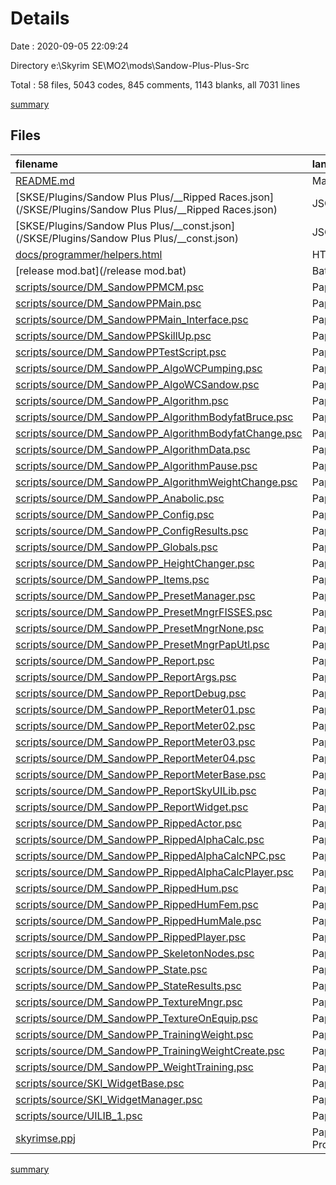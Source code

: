 # Details

Date : 2020-09-05 22:09:24

Directory e:\Skyrim SE\MO2\mods\Sandow-Plus-Plus-Src

Total : 58 files,  5043 codes, 845 comments, 1143 blanks, all 7031 lines

[summary](results.md)

## Files
| filename | language | code | comment | blank | total |
| :--- | :--- | ---: | ---: | ---: | ---: |
| [README.md](/README.md) | Markdown | 37 | 0 | 14 | 51 |
| [SKSE/Plugins/Sandow Plus Plus/__Ripped Races.json](/SKSE/Plugins/Sandow Plus Plus/__Ripped Races.json) | JSON | 35 | 0 | 0 | 35 |
| [SKSE/Plugins/Sandow Plus Plus/__const.json](/SKSE/Plugins/Sandow Plus Plus/__const.json) | JSON | 44 | 0 | 0 | 44 |
| [docs/programmer/helpers.html](/docs/programmer/helpers.html) | HTML | 14 | 0 | 1 | 15 |
| [release mod.bat](/release mod.bat) | Batch | 62 | 0 | 12 | 74 |
| [scripts/source/DM_SandowPPMCM.psc](/scripts/source/DM_SandowPPMCM.psc) | Papyrus | 1,112 | 85 | 242 | 1,439 |
| [scripts/source/DM_SandowPPMain.psc](/scripts/source/DM_SandowPPMain.psc) | Papyrus | 349 | 54 | 55 | 458 |
| [scripts/source/DM_SandowPPMain_Interface.psc](/scripts/source/DM_SandowPPMain_Interface.psc) | Papyrus | 3 | 0 | 2 | 5 |
| [scripts/source/DM_SandowPPSkillUp.psc](/scripts/source/DM_SandowPPSkillUp.psc) | Papyrus | 7 | 0 | 3 | 10 |
| [scripts/source/DM_SandowPPTestScript.psc](/scripts/source/DM_SandowPPTestScript.psc) | Papyrus | 6 | 0 | 2 | 8 |
| [scripts/source/DM_SandowPP_AlgoWCPumping.psc](/scripts/source/DM_SandowPP_AlgoWCPumping.psc) | Papyrus | 161 | 14 | 33 | 208 |
| [scripts/source/DM_SandowPP_AlgoWCSandow.psc](/scripts/source/DM_SandowPP_AlgoWCSandow.psc) | Papyrus | 305 | 47 | 54 | 406 |
| [scripts/source/DM_SandowPP_Algorithm.psc](/scripts/source/DM_SandowPP_Algorithm.psc) | Papyrus | 126 | 56 | 48 | 230 |
| [scripts/source/DM_SandowPP_AlgorithmBodyfatBruce.psc](/scripts/source/DM_SandowPP_AlgorithmBodyfatBruce.psc) | Papyrus | 140 | 67 | 47 | 254 |
| [scripts/source/DM_SandowPP_AlgorithmBodyfatChange.psc](/scripts/source/DM_SandowPP_AlgorithmBodyfatChange.psc) | Papyrus | 19 | 10 | 6 | 35 |
| [scripts/source/DM_SandowPP_AlgorithmData.psc](/scripts/source/DM_SandowPP_AlgorithmData.psc) | Papyrus | 4 | 0 | 1 | 5 |
| [scripts/source/DM_SandowPP_AlgorithmPause.psc](/scripts/source/DM_SandowPP_AlgorithmPause.psc) | Papyrus | 80 | 9 | 19 | 108 |
| [scripts/source/DM_SandowPP_AlgorithmWeightChange.psc](/scripts/source/DM_SandowPP_AlgorithmWeightChange.psc) | Papyrus | 102 | 23 | 25 | 150 |
| [scripts/source/DM_SandowPP_Anabolic.psc](/scripts/source/DM_SandowPP_Anabolic.psc) | Papyrus | 24 | 3 | 7 | 34 |
| [scripts/source/DM_SandowPP_Config.psc](/scripts/source/DM_SandowPP_Config.psc) | Papyrus | 328 | 27 | 55 | 410 |
| [scripts/source/DM_SandowPP_ConfigResults.psc](/scripts/source/DM_SandowPP_ConfigResults.psc) | Papyrus | 2 | 1 | 1 | 4 |
| [scripts/source/DM_SandowPP_Globals.psc](/scripts/source/DM_SandowPP_Globals.psc) | Papyrus | 69 | 2 | 14 | 85 |
| [scripts/source/DM_SandowPP_HeightChanger.psc](/scripts/source/DM_SandowPP_HeightChanger.psc) | Papyrus | 39 | 0 | 8 | 47 |
| [scripts/source/DM_SandowPP_Items.psc](/scripts/source/DM_SandowPP_Items.psc) | Papyrus | 51 | 0 | 15 | 66 |
| [scripts/source/DM_SandowPP_PresetManager.psc](/scripts/source/DM_SandowPP_PresetManager.psc) | Papyrus | 48 | 24 | 14 | 86 |
| [scripts/source/DM_SandowPP_PresetMngrFISSES.psc](/scripts/source/DM_SandowPP_PresetMngrFISSES.psc) | Papyrus | 136 | 8 | 24 | 168 |
| [scripts/source/DM_SandowPP_PresetMngrNone.psc](/scripts/source/DM_SandowPP_PresetMngrNone.psc) | Papyrus | 3 | 0 | 1 | 4 |
| [scripts/source/DM_SandowPP_PresetMngrPapUtl.psc](/scripts/source/DM_SandowPP_PresetMngrPapUtl.psc) | Papyrus | 127 | 7 | 20 | 154 |
| [scripts/source/DM_SandowPP_Report.psc](/scripts/source/DM_SandowPP_Report.psc) | Papyrus | 50 | 3 | 16 | 69 |
| [scripts/source/DM_SandowPP_ReportArgs.psc](/scripts/source/DM_SandowPP_ReportArgs.psc) | Papyrus | 20 | 9 | 5 | 34 |
| [scripts/source/DM_SandowPP_ReportDebug.psc](/scripts/source/DM_SandowPP_ReportDebug.psc) | Papyrus | 18 | 0 | 4 | 22 |
| [scripts/source/DM_SandowPP_ReportMeter01.psc](/scripts/source/DM_SandowPP_ReportMeter01.psc) | Papyrus | 1 | 0 | 0 | 1 |
| [scripts/source/DM_SandowPP_ReportMeter02.psc](/scripts/source/DM_SandowPP_ReportMeter02.psc) | Papyrus | 1 | 0 | 0 | 1 |
| [scripts/source/DM_SandowPP_ReportMeter03.psc](/scripts/source/DM_SandowPP_ReportMeter03.psc) | Papyrus | 1 | 0 | 0 | 1 |
| [scripts/source/DM_SandowPP_ReportMeter04.psc](/scripts/source/DM_SandowPP_ReportMeter04.psc) | Papyrus | 1 | 0 | 0 | 1 |
| [scripts/source/DM_SandowPP_ReportMeterBase.psc](/scripts/source/DM_SandowPP_ReportMeterBase.psc) | Papyrus | 30 | 1 | 5 | 36 |
| [scripts/source/DM_SandowPP_ReportSkyUILib.psc](/scripts/source/DM_SandowPP_ReportSkyUILib.psc) | Papyrus | 34 | 1 | 7 | 42 |
| [scripts/source/DM_SandowPP_ReportWidget.psc](/scripts/source/DM_SandowPP_ReportWidget.psc) | Papyrus | 290 | 35 | 54 | 379 |
| [scripts/source/DM_SandowPP_RippedActor.psc](/scripts/source/DM_SandowPP_RippedActor.psc) | Papyrus | 65 | 38 | 24 | 127 |
| [scripts/source/DM_SandowPP_RippedAlphaCalc.psc](/scripts/source/DM_SandowPP_RippedAlphaCalc.psc) | Papyrus | 70 | 27 | 23 | 120 |
| [scripts/source/DM_SandowPP_RippedAlphaCalcNPC.psc](/scripts/source/DM_SandowPP_RippedAlphaCalcNPC.psc) | Papyrus | 21 | 10 | 11 | 42 |
| [scripts/source/DM_SandowPP_RippedAlphaCalcPlayer.psc](/scripts/source/DM_SandowPP_RippedAlphaCalcPlayer.psc) | Papyrus | 46 | 15 | 14 | 75 |
| [scripts/source/DM_SandowPP_RippedHum.psc](/scripts/source/DM_SandowPP_RippedHum.psc) | Papyrus | 10 | 2 | 5 | 17 |
| [scripts/source/DM_SandowPP_RippedHumFem.psc](/scripts/source/DM_SandowPP_RippedHumFem.psc) | Papyrus | 8 | 2 | 3 | 13 |
| [scripts/source/DM_SandowPP_RippedHumMale.psc](/scripts/source/DM_SandowPP_RippedHumMale.psc) | Papyrus | 8 | 2 | 3 | 13 |
| [scripts/source/DM_SandowPP_RippedPlayer.psc](/scripts/source/DM_SandowPP_RippedPlayer.psc) | Papyrus | 31 | 8 | 10 | 49 |
| [scripts/source/DM_SandowPP_SkeletonNodes.psc](/scripts/source/DM_SandowPP_SkeletonNodes.psc) | Papyrus | 8 | 20 | 3 | 31 |
| [scripts/source/DM_SandowPP_State.psc](/scripts/source/DM_SandowPP_State.psc) | Papyrus | 85 | 13 | 12 | 110 |
| [scripts/source/DM_SandowPP_StateResults.psc](/scripts/source/DM_SandowPP_StateResults.psc) | Papyrus | 2 | 0 | 0 | 2 |
| [scripts/source/DM_SandowPP_TextureMngr.psc](/scripts/source/DM_SandowPP_TextureMngr.psc) | Papyrus | 110 | 167 | 46 | 323 |
| [scripts/source/DM_SandowPP_TextureOnEquip.psc](/scripts/source/DM_SandowPP_TextureOnEquip.psc) | Papyrus | 25 | 2 | 6 | 33 |
| [scripts/source/DM_SandowPP_TrainingWeight.psc](/scripts/source/DM_SandowPP_TrainingWeight.psc) | Papyrus | 62 | 0 | 17 | 79 |
| [scripts/source/DM_SandowPP_TrainingWeightCreate.psc](/scripts/source/DM_SandowPP_TrainingWeightCreate.psc) | Papyrus | 19 | 0 | 6 | 25 |
| [scripts/source/DM_SandowPP_WeightTraining.psc](/scripts/source/DM_SandowPP_WeightTraining.psc) | Papyrus | 48 | 1 | 13 | 62 |
| [scripts/source/SKI_WidgetBase.psc](/scripts/source/SKI_WidgetBase.psc) | Papyrus | 228 | 31 | 63 | 322 |
| [scripts/source/SKI_WidgetManager.psc](/scripts/source/SKI_WidgetManager.psc) | Papyrus | 118 | 17 | 47 | 182 |
| [scripts/source/UILIB_1.psc](/scripts/source/UILIB_1.psc) | Papyrus | 156 | 4 | 19 | 179 |
| [skyrimse.ppj](/skyrimse.ppj) | Papyrus Project | 44 | 0 | 4 | 48 |

[summary](results.md)